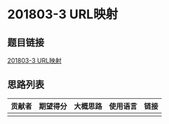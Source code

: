 # 201803-3 URL映射

## 题目链接

[201803-3 URL映射](http://118.190.20.162/view.page?gpid=T71)

## 思路列表

| 贡献者 | 期望得分 | 大概思路 | 使用语言 | 链接 |
| :-: | :-: | :-: | :-: | :-: | 
|  |  |  |  |  |
